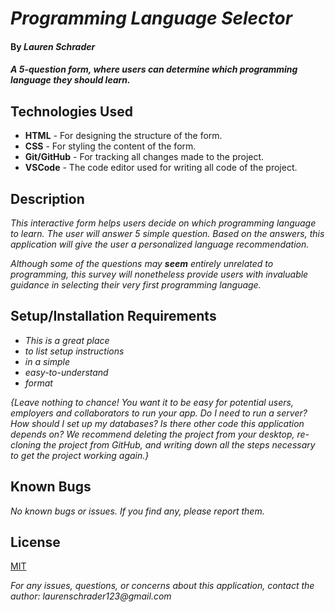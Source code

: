 # _Programming Language Selector_

#### By _**Lauren Schrader**_

#### _A 5-question form, where users can determine which programming language they should learn._

## Technologies Used

* **HTML** - For designing the structure of the form.
* **CSS** - For styling the content of the form.
* **Git/GitHub** - For tracking all changes made to the project.
* **VSCode** - The code editor used for writing all code of the project.

## Description

_This interactive form helps users decide on which programming language to learn. The user will answer 5 simple question. Based on the answers, this application will give the user a personalized language recommendation._

_Although some of the questions may **seem** entirely unrelated to programming, this survey will nonetheless provide users with invaluable guidance in selecting their very first programming language._

## Setup/Installation Requirements

* _This is a great place_
* _to list setup instructions_
* _in a simple_
* _easy-to-understand_
* _format_

_{Leave nothing to chance! You want it to be easy for potential users, employers and collaborators to run your app. Do I need to run a server? How should I set up my databases? Is there other code this application depends on? We recommend deleting the project from your desktop, re-cloning the project from GitHub, and writing down all the steps necessary to get the project working again.}_

## Known Bugs

_No known bugs or issues. If you find any, please report them._

## License

[MIT](./License.txt)

_For any issues, questions, or concerns about this application, contact the author: laurenschrader123@gmail.com_